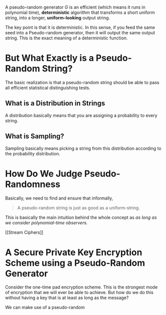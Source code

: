 A pseudo-random generator $G$ is an efficient (which means it runs in polynomial time), **deterministic** algorithm that transforms a short uniform string, into a longer, **uniform-looking** output string.

The key point is that it is deterministic. In this sense, if you feed the same seed into a Pseudo-random generator, then it will output the same output string. This is the exact meaning of a deterministic function.
# But What Exactly is a Pseudo-Random String?
The basic realization is that a pseudo-random string should be able to pass all efficient statistical distinguishing tests. 
## What is a Distribution in Strings
A distribution basically means that you are assigning a probability to every string.
## What is Sampling?
Sampling basically means picking a string from this distribution according to the probability distribution.
# How Do We Judge Pseudo-Randomness
Basically, we need to find and ensure that informally,
> A pseudo-random string is just as good as a uniform-string.

This is basically the main intuition behind the whole concept as *as long as we consider polynomial-time observers.*

[[Stream Ciphers]]
# A Secure Private Key Encryption Scheme using a Pseudo-Random Generator
Consider the one-time pad encryption scheme. This is the strongest mode of encryption that we will ever be able to achieve. But how do we do this without having a key that is at least as long as the message?

We can make use of a pseudo-random 